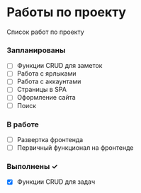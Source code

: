 # Работы по проекту
Список работ по проекту

### Запланированы

- [ ] Функции CRUD для заметок  
- [ ] Работа с ярлыками  
- [ ] Работа с аккаунтами  
- [ ] Страницы в SPA  
- [ ] Оформление сайта  
- [ ] Поиск  

### В работе

- [ ] Развертка фронтенда  
- [ ] Первичный функционал на фронтенде  

### Выполнены ✓

- [x] Функции CRUD для задач  

